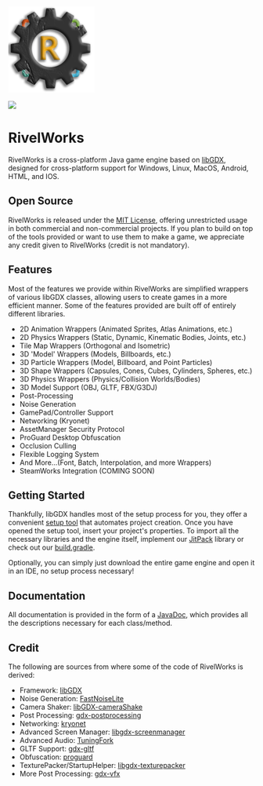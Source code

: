 ![alt text][logo]

[logo]: rivelworks.png "RivelWorks Logo"
[![](https://jitpack.io/v/RivelBop/RivelWorks.svg)](https://jitpack.io/#RivelBop/RivelWorks)
# RivelWorks
RivelWorks is a cross-platform Java game engine based on [libGDX](https://libgdx.com/ "libGDX Website"), designed for cross-platform support for Windows, Linux, MacOS, Android, HTML, and IOS.
## Open Source
RivelWorks is released under the [MIT License](https://opensource.org/license/mit "MIT License Obligations"), offering unrestricted usage in both commercial and non-commercial projects. If you plan to build on top of the tools provided or want to use them to make a game, we appreciate any credit given to RivelWorks (credit is not mandatory).
## Features
Most of the features we provide within RivelWorks are simplified wrappers of various libGDX classes, allowing users to create games in a more efficient manner. Some of the features provided are built off of entirely different libraries.
 * 2D Animation Wrappers (Animated Sprites, Atlas Animations, etc.)
 * 2D Physics Wrappers (Static, Dynamic, Kinematic Bodies, Joints, etc.)
 * Tile Map Wrappers (Orthogonal and Isometric)
 * 3D 'Model' Wrappers (Models, Billboards, etc.)
 * 3D Particle Wrappers (Model, Billboard, and Point Particles)
 * 3D Shape Wrappers (Capsules, Cones, Cubes, Cylinders, Spheres, etc.)
 * 3D Physics Wrappers (Physics/Collision Worlds/Bodies)
 * 3D Model Support (OBJ, GLTF, FBX/G3DJ)
 * Post-Processing
 * Noise Generation
 * GamePad/Controller Support
 * Networking (Kryonet)
 * AssetManager Security Protocol
 * ProGuard Desktop Obfuscation
 * Occlusion Culling
 * Flexible Logging System
 * And More...(Font, Batch, Interpolation, and more Wrappers)
 * SteamWorks Integration (COMING SOON)
 ## Getting Started
Thankfully, libGDX handles most of the setup process for you, they offer a convenient [setup tool](https://libgdx.com/dev/#how-to-get-started-with-libgdx "libGDX Setup Page") that automates project creation. Once you have opened the setup tool, insert your project's properties. To import all the necessary libraries and the engine itself, implement our [JitPack](https://jitpack.io/#RivelBop/RivelWorks "JitPack website") library or check out our [build.gradle](build.gradle).

Optionally, you can simply just download the entire game engine and open it in an IDE, no setup process necessary!
## Documentation
All documentation is provided in the form of a [JavaDoc](javadoc/index.html "RivelWorks JavaDoc"), which provides all the descriptions necessary for each class/method.
## Credit
The following are sources from where some of the code of RivelWorks is derived:
* Framework: [libGDX](https://libgdx.com/ "libGDX Website")
* Noise Generation: [FastNoiseLite](https://github.com/Auburn/FastNoiseLite "FastNoiseLite Github")
* Camera Shaker: [libGDX-cameraShake](https://github.com/antzGames/libGDX-cameraShake "libGDX-cameraShake Github")
* Post Processing: [gdx-postprocessing](https://github.com/Anuken/gdx-postprocessing "gdx-postprocessing Github")
* Networking: [kryonet](https://github.com/crykn/kryonet "kryonet Github")
* Advanced Screen Manager: [libgdx-screenmanager](https://github.com/crykn/libgdx-screenmanager "libgdx-screenmanager Github")
* Advanced Audio: [TuningFork](https://github.com/Hangman/TuningFork "TuningFork Github")
* GLTF Support: [gdx-gltf](https://github.com/mgsx-dev/gdx-gltf "gdx-gltf Github")
* Obfuscation: [proguard](https://www.guardsquare.com/proguard "ProGuard Website")
* TexturePacker/StartupHelper: [libgdx-texturepacker](https://github.com/tommyettinger/libgdx-texturepacker "libgdx-texturepacker Github")
* More Post Processing: [gdx-vfx](https://github.com/crashinvaders/gdx-vfx "gdx-vfx Github")
